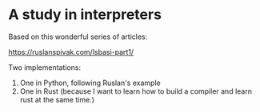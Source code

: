 # A study in interpreters
Based on this wonderful series of articles:

https://ruslanspivak.com/lsbasi-part1/

Two implementations:
1. One in Python, following Ruslan's example
2. One in Rust (because I want to learn how to build a compiler and learn rust at the same time.)